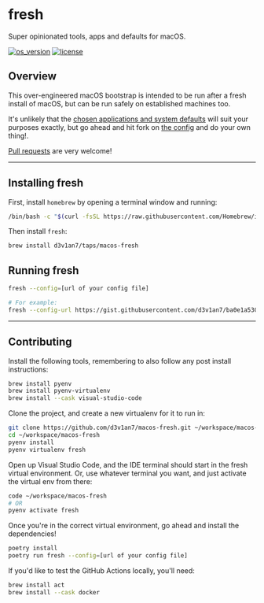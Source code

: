 # fresh

Super opinionated tools, apps and defaults for macOS.

[![os_version](https://img.shields.io/badge/macOS-13.x-blue.svg?maxAge=2592000)](https://www.apple.com/macos/ventura/)
[![license](https://img.shields.io/badge/license-GLWTPL-green.svg?maxAge=2592000)](LICENSE)

## Overview

This over-engineered macOS bootstrap is intended to be run after a fresh install of macOS, but can be run safely on established machines too.

It's unlikely that the [chosen applications and system defaults](https://gist.github.com/d3v1an7/ba0e1a530bfe27121de534c9d6a51213) will suit your purposes exactly, but go ahead and hit fork on [the config](https://gist.github.com/d3v1an7/ba0e1a530bfe27121de534c9d6a51213) and do your own thing!.

[Pull requests](https://help.github.com/articles/creating-a-pull-request/) are very welcome!

---

## Installing fresh

First, install `homebrew` by opening a terminal window and running:

```sh
/bin/bash -c "$(curl -fsSL https://raw.githubusercontent.com/Homebrew/install/HEAD/install.sh)"
```

Then install `fresh`:

```sh
brew install d3v1an7/taps/macos-fresh
```

## Running fresh

```sh
fresh --config=[url of your config file]

# For example:
fresh --config-url https://gist.githubusercontent.com/d3v1an7/ba0e1a530bfe27121de534c9d6a51213/raw
```

---

## Contributing

Install the following tools, remembering to also follow any post install instructions:

```sh
brew install pyenv
brew install pyenv-virtualenv
brew install --cask visual-studio-code
```

Clone the project, and create a new virtualenv for it to run in:

```sh
git clone https://github.com/d3v1an7/macos-fresh.git ~/workspace/macos-fresh
cd ~/workspace/macos-fresh
pyenv install
pyenv virtualenv fresh
```

Open up Visual Studio Code, and the IDE terminal should start in the fresh virtual environment.
Or, use whatever terminal you want, and just activate the virtual env from there:

```sh
code ~/workspace/macos-fresh
# OR
pyenv activate fresh
```

Once you're in the correct virtual environment, go ahead and install the dependencies!

```sh
poetry install
poetry run fresh --config=[url of your config file]
```

If you'd like to test the GitHub Actions locally, you'll need:

```sh
brew install act
brew install --cask docker
```
